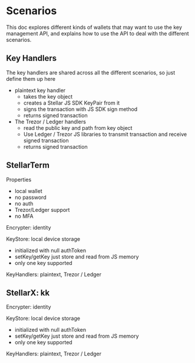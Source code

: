 # Scenarios

This doc explores different kinds of wallets that may want to use the key
management API, and explains how to use the API to deal with the different
scenarios.

## Key Handlers

The key handlers are shared across all the different scenarios, so just define them up here

- plaintext key handler
  - takes the key object
  - creates a Stellar JS SDK KeyPair from it
  - signs the transaction with JS SDK sign method
  - returns signed transaction
- The Trezor / Ledger handlers
  - read the public key and path from key object
  - Use Ledger / Trezor JS libraries to transmit transaction and receive signed transaction
  - returns signed transaction

## StellarTerm

Properties

- local wallet
- no password
- no auth
- Trezor/Ledger support
- no MFA

Encrypter: identity

KeyStore: local device storage

- initialized with null authToken
- setKey/getKey just store and read from JS memory
- only one key supported

KeyHandlers: plaintext, Trezor / Ledger

## StellarX: kk

Encrypter: identity

KeyStore: local device storage

- initialized with null authToken
- setKey/getKey just store and read from JS memory
- only one key supported

KeyHandlers: plaintext, Trezor / Ledger
